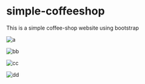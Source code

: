 # simple-coffeeshop

This is a simple coffee-shop website using bootstrap

![a](https://user-images.githubusercontent.com/74821649/180958928-42f0b519-a515-4667-b718-dd0f70cbb1c6.png)

![bb](https://user-images.githubusercontent.com/74821649/180958943-c5d349b9-d85f-449d-8519-7e4704bbfab5.png)

![cc](https://user-images.githubusercontent.com/74821649/180958951-6d9ae564-71e9-4a19-82d9-6c9eeaed9e49.png)

![dd](https://user-images.githubusercontent.com/74821649/180958962-96ef7aac-e346-438e-be46-105428ef1049.png)
